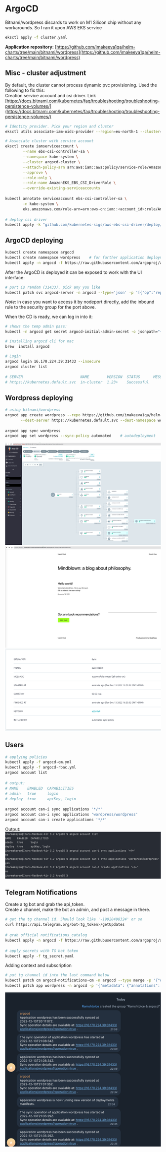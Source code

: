 # ArgoCD

Bitnami/wordpress discards to work on M1 Silicon chip without any workarounds. So I ran it upon AWS EKS service  
```bash
eksctl apply -f cluster.yaml
```

**Application repository:** [https://github.com/imakeeva1qa/helm-charts/tree/main/bitnami/wordpress](https://github.com/imakeeva1qa/helm-charts/tree/main/bitnami/wordpress)

## Misc - cluster adjustment
By default, the cluster cannot process dynamic pvc provisioning. Used the following to fix this:  
Creation service account and csi driver. Link [https://docs.bitnami.com/kubernetes/faq/troubleshooting/troubleshooting-persistence-volumes/](https://docs.bitnami.com/kubernetes/faq/troubleshooting/troubleshooting-persistence-volumes/)  
```bash
# Identity provider. Pick your region and cluster
eksctl utils associate-iam-oidc-provider --region=eu-north-1 --cluster=argocd-cluster --approve
```

```bash
# Associate cluster with service account
eksctl create iamserviceaccount \
        --name ebs-csi-controller-sa \
        --namespace kube-system \
        --cluster argocd-cluster \
        --attach-policy-arn arn:aws:iam::aws:policy/service-role/AmazonEBSCSIDriverPolicy \
        --approve \
        --role-only \
        --role-name AmazonEKS_EBS_CSI_DriverRole \
        --override-existing-serviceaccounts

kubectl annotate serviceaccount ebs-csi-controller-sa \
        -n kube-system \
        eks.amazonaws.com/role-arn=arn:aws-cn:iam::<account_id>:role/AmazonEKS_EBS_CSI_DriverRole

# deploy csi driver
kubectl apply -k "github.com/kubernetes-sigs/aws-ebs-csi-driver/deploy/kubernetes/overlays/stable/?ref=release-1.13"
```

## ArgoCD deploying

```bash
kubectl create namespace argocd
kubectl create namespace wordpress    # for further application deployment
kubectl apply -n argocd -f https://raw.githubusercontent.com/argoproj/argo-cd/stable/manifests/install.yaml
```
After the ArgoCD is deployed it can be exposed to work with the UI interface:  
```bash
# port is random (31433), pick any you like
kubectl patch svc argocd-server -n argocd --type='json' -p '[{"op":"replace","path":"/spec/type","value":"NodePort"},{"op":"replace","path":"/spec/ports/0/nodePort","value":31433}]'
```
_Note_: in case you want to access it by nodeport directly, add the inbound rule to the security group for the port above.  

When the CD is ready, we can log in into it:  

```bash
# shows the temp admin pass:
kubectl -n argocd get secret argocd-initial-admin-secret -o jsonpath="{.data.password}" | base64 -d
```

```bash
# installing argocd cli for mac
brew  install argocd
```

```bash
# Login
argocd login 16.170.224.39:31433 --insecure
argocd cluster list

# SERVER                          NAME        VERSION  STATUS      MESSAGE  PROJECT
# https://kubernetes.default.svc  in-cluster  1.23+    Successful  
```

## Wordpress deploying

```bash
# using bitnami/wordpress
argocd app create wordpress --repo https://github.com/imakeeva1qa/helm-charts.git --path bitnami/wordpress \
       --dest-server https://kubernetes.default.svc --dest-namespace wordpress 
       
argocd app sync wordpress
argocd app set wordpress --sync-policy automated    # autodeployment
```
![img.png](images/cluster.png)  
![img.png](images/wordpress.png)
![img.png](images/sync.png)

## Users

```bash
# applying policies
kubectl apply -f argocd-cm.yml
kubectl apply -f argocd-rbac.yml
argocd account list

# output:
# NAME    ENABLED  CAPABILITIES
# admin   true     login
# deploy  true     apiKey, login

argocd account can-i sync applications '*/*'
argocd account can-i sync applications 'wordpress/wordpress'
argocd account can-i create applications '*/*'
```
Output:   
![img.png](images/account.png)  

## Telegram Notifications
Create a tg bot and grab the api_token.  
Create a channel, make the bot an admin, and post a message in there.  
```bash
# get the tg channel id. Should look like '-19928498324' or so
curl https://api.telegram.org/bot<tg_token>/getUpdates

# grab official notifications_catalog
kubectl apply -n argocd -f https://raw.githubusercontent.com/argoproj/argo-cd/stable/notifications_catalog/install.yaml

# apply secrets with TG bot token
kubectl apply -f tg_secret.yaml    
```


Adding context and subscription  
```bash
# put tg channel id into the last command below
kubectl patch cm argocd-notifications-cm -n argocd --type merge -p '{"data":{"context": "argocdUrl: https://16.170.224.39:31433","service.telegram": "token: $telegram-token"}}'
kubectl patch app wordpress -n argocd -p '{"metadata": {"annotations": {"notifications.argoproj.io/subscribe.on-deployed.telegram": "-1001814261230","notifications.argoproj.io/subscribe.on-sync-failed.telegram": "-1001814261230","notifications.argoproj.io/subscribe.on-sync-running.telegram": "-1001814261230","notifications.argoproj.io/subscribe.on-sync-succeeded.telegram": "-1001814261230"}}}' --type merge
```
![img.png](images/chat-subscription2.png)

